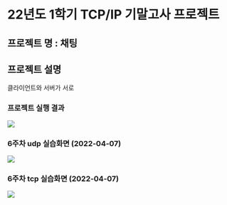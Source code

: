 22년도 1학기 TCP/IP 기말고사 프로젝트
=====================================
## 프로젝트 명 : 채팅

## 프로젝트 설명
클라이언트와 서버가 서로

### 프로젝트 실행 결과
<img width="" height="" src=5주차실습화면.png></img>

### 6주차 udp 실습화면 (2022-04-07)
<img width="" height="" src=6주차_과제_udp.png></img>
### 6주차 tcp 실습화면 (2022-04-07)
<img width="" height="" src=6주차_과제_tcp.png></img>

